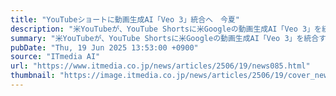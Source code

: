 ```yaml
---
title: "YouTubeショートに動画生成AI「Veo 3」統合へ　今夏"
description: "米YouTubeが、YouTube Shortsに米Googleの動画生成AI「Veo 3」を統合すると発表した。"
summary: "米YouTubeが、YouTube Shortsに米Googleの動画生成AI「Veo 3」を統合すると発表した。"
pubDate: "Thu, 19 Jun 2025 13:53:00 +0900"
source: "ITmedia AI"
url: "https://www.itmedia.co.jp/news/articles/2506/19/news085.html"
thumbnail: "https://image.itmedia.co.jp/news/articles/2506/19/cover_news085.jpg"
---
```


